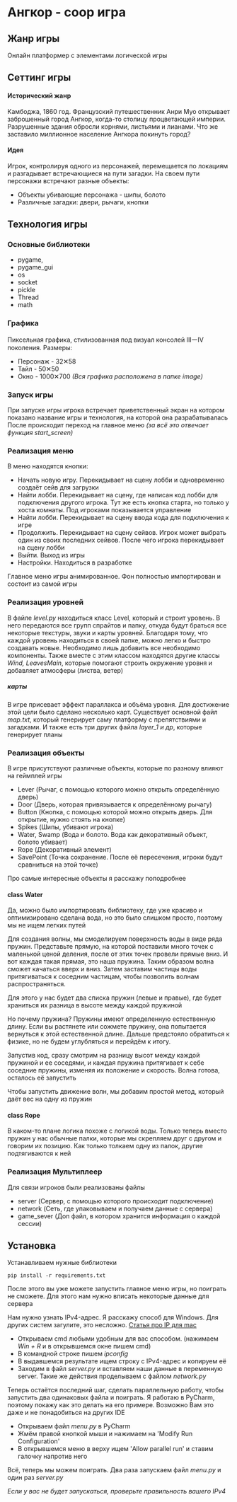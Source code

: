 # Ангкор - coop игра

## Жанр игры
Онлайн платформер с элементами логической игры

## Сеттинг игры
#### Исторический жанр
Камбоджа, 1860 год. Французский путешественник Анри Муо открывает заброшенный город Ангкор, когда-то столицу процветающей империи. Разрушенные здания обросли корнями, листьями и лианами. Что же заставило миллионное население Ангкора покинуть город? 

#### Идея
Игрок, контролируя одного из персонажей, перемещается по локациям и разгадывает встречающиеся на пути загадки.
На своем пути персонажи встречают разные объекты:
- Объекты убивающие персонажа - шипы, болото
- Различные загадки: двери, рычаги, кнопки

## Технология игры

### Основные библиотеки
- pygame,
- pygame_gui
- os
- socket
- pickle
- Thread
- math

### Графика
Пиксельная графика, стилизованная под визуал консолей III㇐IV поколения.
Размеры:
- Персонаж - 32✕58
- Тайл - 50✕50
- Окно - 1000✕700
_(Вся графика расположена в папке image)_

### Запуск игры
При запуске игры игрока встречает приветственный экран на котором показано название игры и технология, на которой она разрабатывалась
После происходит переход на главное меню 
_(за всё это отвечает функция start_screen)_

### Реализация меню
В меню находятся кнопки:
- Начать новую игру. Перекидывает на сцену лобби и одновременно создаёт сейв для загрузки
- Найти лобби. Перекидывает на сцену, где написан код лобби для подключения другого игрока. Тут же есть кнопка старта, но только у хоста комнаты. Под игроками показывается управление
- Найти лобби. Перекидывает на сцену ввода кода для подключения к игре
- Продолжить. Перекидывает на сцену сейвов. Игрок может выбрать один из своих последних сейвов. После чего игрока перекидывает на сцену лобби
- Выйти. Выход из игры
- Настройки. Находиться в разработке

Главное меню игры анимированное. Фон полностью импортирован и состоит из самой игры

### Реализация уровней

В файле _level.py_ находиться класс Level, который и строит уровень. В него передаются все групп спрайтов и папку, откуда будут браться все некоторые текстуры, звуки и карты уровней. Благодаря тому, что каждой уровень находиться в своей папке, можно легко и быстро создавать новые. Необходимо лишь добавить все необходимо компоненты. Также вместе с этим классом находятся другие классы _Wind, LeavesMain_, которые помогают строить окружение уровня и добавляет атмосферы (листва, ветер)     

##### карты
В игре присевает эффект параллакса и объёма уровня. Для достижение этой цели было сделано несколько карт. Существует основной файл _map.txt_, который генерирует саму платформу с препятствиями и загадками. И также есть три других файла _layer_1 и др_, которые генерирует планы


### Реализация объекты
В игре присутствуют различные объекты, которые по разному влияют на геймплей игры
- Lever (Рычаг, с помощью которого можно открыть определённую дверь)
- Door (Дверь, которая привязывается к определённому рычагу)
- Button (Кнопка, с помощью которой можно открыть дверь. Для открытие, нужно стоять на кнопке)
- Spikes (Шипы, убивают игрока)
- Water, Swamp (Вода и болото. Вода как декоративный объект, болото убивает)
- Rope (Декоративный элемент)
- SavePoint (Точка сохранение. После её пересечения, игроки будут сравниться на этой точке)

Про самые интересные объекты я расскажу поподробнее

#### class Water

Да, можно было импортировать библиотеку, где уже красиво и оптимизировано сделана вода, но это было слишком просто, поэтому мы не ищем легких путей

Для создания волны, мы смоделируем поверхность воды в виде ряда пружин. Представьте прямую, на которой поставили много точек с маленькой ценой деления, после от этих точек провели прямые вниз. И вот каждая такая прямая, это наша пружина. Таким образом волна сможет качаться вверх и вниз. Затем заставим частицы воды притягиваться к соседним частицам, чтобы позволить волнам распространяться.

Для этого у нас будет два списка пружин (левые и правые), где будет храниться их разница в высоте между каждой пружиной

Но почему пружина? Пружины имеют определенную естественную длину. Если вы растянете или сожмете пружину, она попытается вернуться к этой естественной длине. Дальше предстояло обратиться к физике, но не будем углубляться и перейдём к итогу.

Запустив код, сразу смотрим на разницу высот между каждой пружиной и ее соседями, и каждая пружина притягивает к себе соседние пружины, изменяя их положение и скорость. Волна готова, осталось её запустить

Чтобы запустить движение волн, мы добавим простой метод, который даёт вес на одну из пружин

#### class Rope

В каком-то плане логика похоже с логикой воды. Только теперь вместо пружин у нас обычные палки, которые мы скрепляем друг с другом и говорим их позицию. Как только толкаем одну из палок, другие подтягиваются к ней

### Реализация Мультиплеер

Для связи игроков были реализованы файлы
- server (Сервер, с помощью которого происходит подключение)
- network (Сеть, где упаковываем и получаем данные с сервера)
- game_sever (Доп файл, в котором хранится информация о каждой сессии)

## Установка
Устанавливаем нужные библиотеки

```
pip install -r requirements.txt
```

После этого вы уже можете запустить главное меню игры, но поиграть не сможете. Для этого нам нужно вписать некоторые данные для сервера

Нам нужно узнать IPv4-адрес. Я расскажу способ для Windows. Для других систем загулите, это несложно.
[Статья про IP для mac](https://ru.wikihow.com/узнать-свой-IP–адрес-на-Мас)
- Открываем cmd любыми удобным для вас способом. (нажимаем _Win + R_ и в открывшемся окне пишем cmd)
- В командной строке пишем _ipconfig_
- В выдавшемся результате ищем строку с IPv4-адрес и копируем её
- Заходим в файл _server.py_ и вставляем наши данные в переменную server. Такие же действия проделываем с файлом _network.py_

Теперь остаётся последний шаг, сделать параллельную работу, чтобы запустить два одинаковых файла и поиграть. Я работаю в PyCharm, поэтому покажу как это делать на его примере. Возможно Вам это даже и не понадобиться на других IDE
- Открываем файл _menu.py_ в PyCharm
- Жмём правой кнопкой мыши и нажимаем на  'Modify Run Configuration'
- В открывшемся меню в верху ищем 'Allow parallel run' и ставим галочку напротив него

Всё, теперь мы можем поиграть. Два раза запускаем файл _menu.py_ и один раз _server.py_

_Если у вас не будет запускаться, проверьте правильность вашего IPv4_